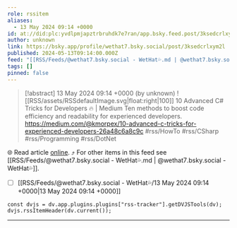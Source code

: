 ```yaml
---
role: rssitem
aliases:
  - 13 May 2024 09:14 +0000
id: at://did:plc:yvdlpmjapztrbruhdk7e7ran/app.bsky.feed.post/3ksedcrlxym2l
author: unknown
link: https://bsky.app/profile/wethat7.bsky.social/post/3ksedcrlxym2l
published: 2024-05-13T09:14:00.000Z
feed: "[[RSS/Feeds/@wethat7․bsky․social - WetHat💦.md | @wethat7․bsky․social - WetHat💦]]"
tags: []
pinned: false
---
```


> [!abstract] 13 May 2024 09:14 +0000 (by unknown)
> ![[RSS/assets/RSSdefaultImage.svg|float:right|100]] 10 Advanced C# Tricks for Developers 🔥 | Medium Ten methods to boost code efficiency and readability for experienced developers. https://medium.com/@kmorpex/10-advanced-c-tricks-for-experienced-developers-26a48c6a8c9c #rss/HowTo #rss/CSharp #rss/Programming #rss/DotNet

🌐 Read article [online](https://bsky.app/profile/wethat7.bsky.social/post/3ksedcrlxym2l). ⤴ For other items in this feed see [[RSS/Feeds/@wethat7․bsky․social - WetHat💦.md | @wethat7․bsky․social - WetHat💦]].

- [ ] [[RSS/Feeds/@wethat7․bsky․social - WetHat💦/13 May 2024 09꞉14 +0000|13 May 2024 09꞉14 +0000]]

~~~dataviewjs
const dvjs = dv.app.plugins.plugins["rss-tracker"].getDVJSTools(dv);
dvjs.rssItemHeader(dv.current());
~~~

- - -